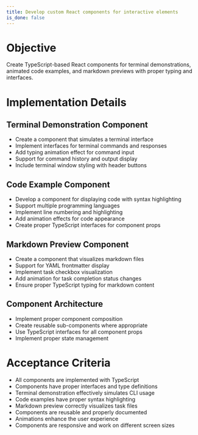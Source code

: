 ```yaml
---
title: Develop custom React components for interactive elements
is_done: false
---
```


# Objective

Create TypeScript-based React components for terminal demonstrations, animated code examples, and markdown previews with proper typing and interfaces.

# Implementation Details

## Terminal Demonstration Component

- Create a component that simulates a terminal interface
- Implement interfaces for terminal commands and responses
- Add typing animation effect for command input
- Support for command history and output display
- Include terminal window styling with header buttons

## Code Example Component

- Develop a component for displaying code with syntax highlighting
- Support multiple programming languages
- Implement line numbering and highlighting
- Add animation effects for code appearance
- Create proper TypeScript interfaces for component props

## Markdown Preview Component

- Create a component that visualizes markdown files
- Support for YAML frontmatter display
- Implement task checkbox visualization
- Add animation for task completion status changes
- Ensure proper TypeScript typing for markdown content

## Component Architecture

- Implement proper component composition
- Create reusable sub-components where appropriate
- Use TypeScript interfaces for all component props
- Implement proper state management

# Acceptance Criteria

- All components are implemented with TypeScript
- Components have proper interfaces and type definitions
- Terminal demonstration effectively simulates CLI usage
- Code examples have proper syntax highlighting
- Markdown preview correctly visualizes task files
- Components are reusable and properly documented
- Animations enhance the user experience
- Components are responsive and work on different screen sizes
